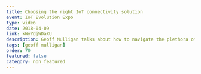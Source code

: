 ```yaml
---
title: Choosing the right IoT connectivity solution
event: IoT Evolution Expo
type: video
date: 2018-04-09
link: kWyYdjWDaXU
description: Geoff Mulligan talks about how to navigate the plethora of IT connectivity solutions and choose the right one.
tags: [geoff mulligan]
order: 70
featured: false
category: non_featured
---
```

